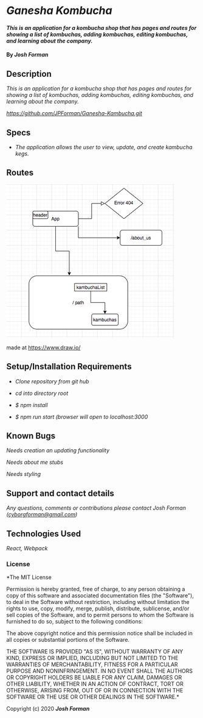 # _Ganesha Kombucha_

#### _This is an application for a kombucha shop that has pages and routes for showing a list of kombuchas, adding kombuchas, editing kombuchas, and learning about the company._

#### By _**Josh Forman**_

## Description

_This is an application for a kombucha shop that has pages and routes for showing a list of kombuchas, adding kombuchas, editing kombuchas, and learning about the company._

_https://github.com/JPForman/Ganesha-Kambucha.git_

## Specs

* _The application allows the user to view, update, and create kambucha kegs._

## Routes

![routes](./src/components/images/Routes.png)

made at https://www.draw.io/

## Setup/Installation Requirements

* _Clone repository from git hub_

* _cd into directory root_

* _$ npm install_

* _$ npm run start (browser will open to localhost:3000_


## Known Bugs

_Needs creation an updating functionality_

_Needs about me stubs_

_Needs styling_

## Support and contact details

_Any questions, comments or contributions please contact Josh Forman (cyborgforman@gmail.com)_

## Technologies Used

_React, Webpack_

### License

*The MIT License


Permission is hereby granted, free of charge, to any person obtaining a copy
of this software and associated documentation files (the "Software"), to deal
in the Software without restriction, including without limitation the rights
to use, copy, modify, merge, publish, distribute, sublicense, and/or sell
copies of the Software, and to permit persons to whom the Software is
furnished to do so, subject to the following conditions:

The above copyright notice and this permission notice shall be included in
all copies or substantial portions of the Software.

THE SOFTWARE IS PROVIDED "AS IS", WITHOUT WARRANTY OF ANY KIND, EXPRESS OR
IMPLIED, INCLUDING BUT NOT LIMITED TO THE WARRANTIES OF MERCHANTABILITY,
FITNESS FOR A PARTICULAR PURPOSE AND NONINFRINGEMENT. IN NO EVENT SHALL THE
AUTHORS OR COPYRIGHT HOLDERS BE LIABLE FOR ANY CLAIM, DAMAGES OR OTHER
LIABILITY, WHETHER IN AN ACTION OF CONTRACT, TORT OR OTHERWISE, ARISING FROM,
OUT OF OR IN CONNECTION WITH THE SOFTWARE OR THE USE OR OTHER DEALINGS IN
THE SOFTWARE.*

Copyright (c) 2020 **_Josh Forman_**
